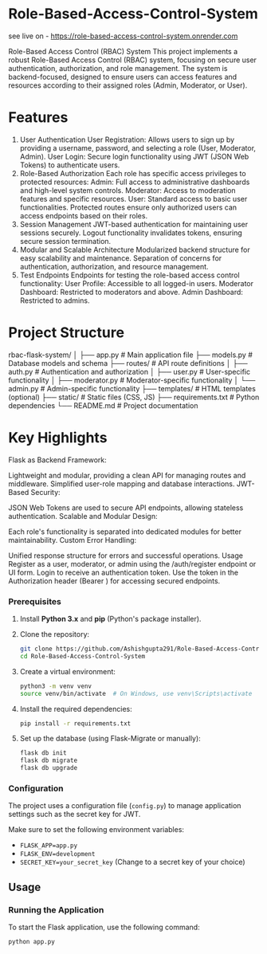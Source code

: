 # Role-Based-Access-Control-System

see live on - https://role-based-access-control-system.onrender.com

Role-Based Access Control (RBAC) System
This project implements a robust Role-Based Access Control (RBAC) system, focusing on secure user authentication, authorization, and role management. The system is backend-focused, designed to ensure users can access features and resources according to their assigned roles (Admin, Moderator, or User).

# Features
1. User Authentication
User Registration: Allows users to sign up by providing a username, password, and selecting a role (User, Moderator, Admin).
User Login: Secure login functionality using JWT (JSON Web Tokens) to authenticate users.
2. Role-Based Authorization
Each role has specific access privileges to protected resources:
Admin: Full access to administrative dashboards and high-level system controls.
Moderator: Access to moderation features and specific resources.
User: Standard access to basic user functionalities.
Protected routes ensure only authorized users can access endpoints based on their roles.
3. Session Management
JWT-based authentication for maintaining user sessions securely.
Logout functionality invalidates tokens, ensuring secure session termination.
4. Modular and Scalable Architecture
Modularized backend structure for easy scalability and maintenance.
Separation of concerns for authentication, authorization, and resource management.
5. Test Endpoints
Endpoints for testing the role-based access control functionality:
User Profile: Accessible to all logged-in users.
Moderator Dashboard: Restricted to moderators and above.
Admin Dashboard: Restricted to admins.

# Project Structure 
rbac-flask-system/
│
├── app.py               # Main application file
├── models.py            # Database models and schema
├── routes/              # API route definitions
│   ├── auth.py          # Authentication and authorization
│   ├── user.py          # User-specific functionality
│   ├── moderator.py     # Moderator-specific functionality
│   └── admin.py         # Admin-specific functionality
├── templates/           # HTML templates (optional)
├── static/              # Static files (CSS, JS)
├── requirements.txt     # Python dependencies
└── README.md            # Project documentation

# Key Highlights
Flask as Backend Framework:

Lightweight and modular, providing a clean API for managing routes and middleware.
Simplified user-role mapping and database interactions.
JWT-Based Security:

JSON Web Tokens are used to secure API endpoints, allowing stateless authentication.
Scalable and Modular Design:

Each role's functionality is separated into dedicated modules for better maintainability.
Custom Error Handling:

Unified response structure for errors and successful operations.
Usage
Register as a user, moderator, or admin using the /auth/register endpoint or UI form.
Login to receive an authentication token.
Use the token in the Authorization header (Bearer <token>) for accessing secured endpoints.

### Prerequisites

1. Install **Python 3.x** and **pip** (Python's package installer).
2. Clone the repository:

    ```bash
    git clone https://github.com/Ashishgupta291/Role-Based-Access-Control-System.git
    cd Role-Based-Access-Control-System
    ```

3. Create a virtual environment:

    ```bash
    python3 -m venv venv
    source venv/bin/activate  # On Windows, use venv\Scripts\activate
    ```

4. Install the required dependencies:

    ```bash
    pip install -r requirements.txt
    ```

5. Set up the database (using Flask-Migrate or manually):

    ```bash
    flask db init
    flask db migrate
    flask db upgrade
    ```

### Configuration

The project uses a configuration file (`config.py`) to manage application settings such as the secret key for JWT.

Make sure to set the following environment variables:

- `FLASK_APP=app.py`
- `FLASK_ENV=development`
- `SECRET_KEY=your_secret_key` (Change to a secret key of your choice)

## Usage

### Running the Application

To start the Flask application, use the following command:

```bash
python app.py
